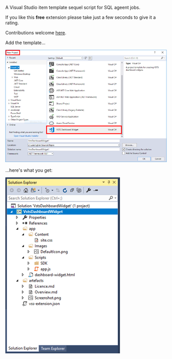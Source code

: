 <!--VSMM readme start-->

[GitHubRepoPullRequestsURL]: https://github.com/GregTrevellick/VsixItemTemplateSqlScriptAgentJob/pulls

A Visual Studio item template sequel script for SQL ageent jobs.

If you like this **free** extension please take just a few seconds to give it a rating.

Contributions welcome [here][GitHubRepoPullRequestsURL].

Add the template...

![](https://github.com/GregTrevellick/VsixItemTemplateSqlScriptAgentJob/blob/master/Src/ItemTemplate.VsixPackage/Resources/screen0.png?raw=true)

...here's what you get:

![](https://github.com/GregTrevellick/VsixItemTemplateSqlScriptAgentJob/blob/master/Src/ItemTemplate.VsixPackage/Resources/screen1.png?raw=true)

<!--VSMM readme end-->
